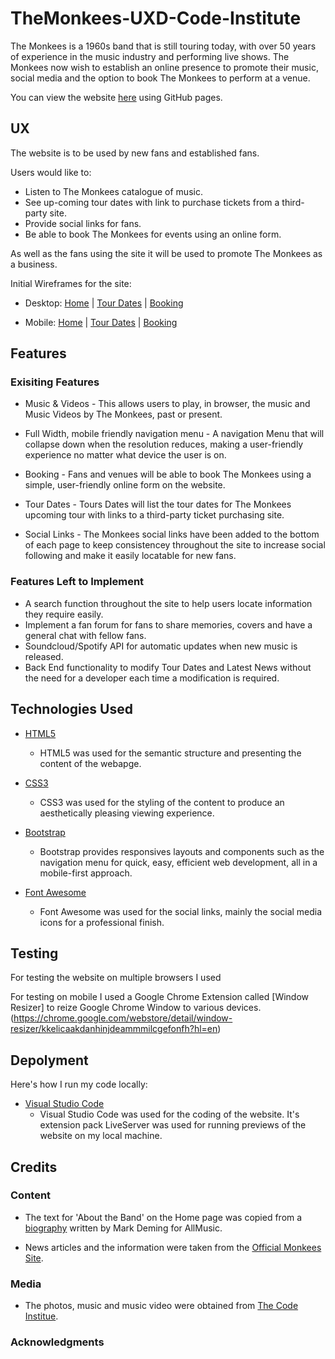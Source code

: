 # TheMonkees-UXD-Code-Institute

The Monkees is a 1960s band that is still touring today, with over 50 years of experience in the music industry and performing live shows. The Monkees now wish to establish an online presence to promote their music, social media and the option to book The Monkees to perform at a venue.

You can view the website [here](https://msped.github.io/TheMonkees-UXD-Code-Institute/) using GitHub pages.
## UX

The website is to be used by new fans and established fans. 

Users would like to: 

- Listen to The Monkees catalogue of music. 
- See up-coming tour dates with link to purchase tickets from a third-party site.
- Provide social links for fans.
- Be able to book The Monkees for events using an online form.

As well as the fans using the site it will be used to promote The Monkees as a business.  

Initial Wireframes for the site:

- Desktop: [Home](https://github.com/msped/TheMonkees-UXD-Code-Institute/blob/master/Designs/Monkees%20Home%20-%20Desktop.png) | [Tour Dates](https://github.com/msped/TheMonkees-UXD-Code-Institute/blob/master/Designs/Tour%20Dates%20-%20Desktop.png) | [Booking](https://github.com/msped/TheMonkees-UXD-Code-Institute/blob/master/Designs/Booking%20-%20Desktop.png) 

- Mobile: [Home](https://github.com/msped/TheMonkees-UXD-Code-Institute/blob/master/Designs/Monkees%20Home%20-%20Mobile.png) | [Tour Dates](https://github.com/msped/TheMonkees-UXD-Code-Institute/blob/master/Designs/Tour%20Dates%20-%20Mobile.png) | [Booking](https://github.com/msped/TheMonkees-UXD-Code-Institute/blob/master/Designs/Booking%20-%20Mobile.png) 

## Features

### Exisiting Features

- Music & Videos - This allows users to play, in browser, the music and Music Videos by The Monkees, past or present.

- Full Width, mobile friendly navigation menu - A navigation Menu that will collapse down when the resolution reduces, making a user-friendly experience no matter what device the user is on. 

- Booking - Fans and venues will be able to book The Monkees using a simple, user-friendly online form on the website.

- Tour Dates - Tours Dates will list the tour dates for The Monkees upcoming tour with links to a third-party ticket purchasing site. 

- Social Links - The Monkees social links have been added to the bottom of each page to keep consistencey throughout the site to increase social following and make it easily locatable for new fans. 

### Features Left to Implement

- A search function throughout the site to help users locate information they require easily.
- Implement a fan forum for fans to share memories, covers and have a general chat with fellow fans.
- Soundcloud/Spotify API for automatic updates when new music is released.
- Back End functionality to modify Tour Dates and Latest News without the need for a developer each time a modification is required. 

## Technologies Used

- [HTML5](https://en.wikipedia.org/wiki/HTML5)
    - HTML5 was used for the semantic structure and presenting the content of the webapge.

 - [CSS3](https://developer.mozilla.org/en-US/docs/Web/CSS/CSS3)
    - CSS3 was used for the styling of the content to produce an aesthetically pleasing viewing experience.

- [Bootstrap](https://getbootstrap.com/)
    - Bootstrap provides responsives layouts and components such as the navigation menu for quick, easy, efficient web development, all in a mobile-first approach.

- [Font Awesome](https://fontawesome.com/)
    - Font Awesome was used for the social links, mainly the social media icons for a professional finish.

## Testing


For testing the website on multiple browsers I used []()

For testing on mobile I used a Google Chrome Extension called [Window Resizer] to reize Google Chrome Window to various devices.(https://chrome.google.com/webstore/detail/window-resizer/kkelicaakdanhinjdeammmilcgefonfh?hl=en)
## Depolyment

Here's how I run my code locally:

- [Visual Studio Code](https://code.visualstudio.com/)
    - Visual Studio Code was used for the coding of the website. It's extension pack LiveServer was used for running previews of the website on my local machine.

## Credits

### Content

- The text for 'About the Band' on the Home page was copied from a [biography](https://www.allmusic.com/artist/the-monkees-mn0000478603/biography) written by Mark Deming for AllMusic.

- News articles and the information were taken from the [Official Monkees Site](https://www.monkees.com/news).

### Media 

- The photos, music and music video were obtained from [The Code Institue](https://github.com/Code-Institute-Org/project-assets).

### Acknowledgments